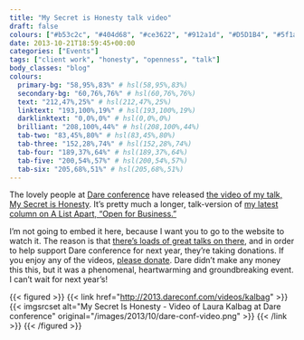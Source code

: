 ```yaml
---
title: "My Secret is Honesty talk video"
draft: false
colours: ["#b53c2c", "#404d68", "#ce3622", "#912a1d", "#D5D1B4", "#5f1a11", "#ffffff"]
date: 2013-10-21T18:59:45+00:00
categories: ["Events"]
tags: ["client work", "honesty", "openness", "talk"]
body_classes: "blog"
colours:
  primary-bg: "58,95%,83%" # hsl(58,95%,83%)
  secondary-bg: "60,76%,76%" # hsl(60,76%,76%)
  text: "212,47%,25%" # hsl(212,47%,25%)
  linktext: "193,100%,19%" # hsl(193,100%,19%)
  darklinktext: "0,0%,0%" # hsl(0,0%,0%)
  brilliant: "208,100%,44%" # hsl(208,100%,44%)
  tab-two: "83,45%,80%" # hsl(83,45%,80%)
  tab-three: "152,28%,74%" # hsl(152,28%,74%)
  tab-four: "189,37%,64%" # hsl(189,37%,64%)
  tab-five: "200,54%,57%" # hsl(200,54%,57%)
  tab-six: "205,68%,51%" # hsl(205,68%,51%)
---
```


The lovely people at [Dare conference](http://2013.dareconf.com) have released [the video of my talk, My Secret is Honesty](http://2013.dareconf.com/videos/kalbag). It’s pretty much a longer, talk-version of [my latest column on A List Apart, “Open for Business.”](http://alistapart.com/column/open-for-business)

I’m not going to embed it here, because I want you to go to the website to watch it. The reason is that [there’s loads of great talks on there](http://2013.dareconf.com/videos "Dare conference videos"), and in order to help support Dare conference for next year, they’re taking donations. If you enjoy any of the videos, [please donate](http://2013.dareconf.com/videos#donate "Donate to Dare conference"). Dare didn’t make any money this this, but it was a phenomenal, heartwarming and groundbreaking event. I can’t wait for next year’s!

{{< figured >}}
  {{< link href="http://2013.dareconf.com/videos/kalbag" >}}
  	{{< imgsrcset alt="My Secret Is Honesty - Video of Laura Kalbag at Dare conference" original="/images/2013/10/dare-conf-video.png" >}}
  {{< /link >}}
{{< /figured >}}

	
